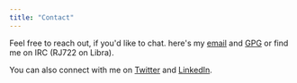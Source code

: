 ```yaml
---
title: "Contact"
---
```


Feel free to reach out, if you'd like to chat. here's my [email](mailto:rj722@pm.me) and [GPG](/gpg) or find me on IRC (RJ722 on Libra).

You can also connect with me on [Twitter](https://twitter.com/antisemantic) and [LinkedIn](https://linkedin.com/in/rj722).

